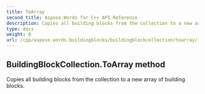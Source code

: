 ```yaml
---
title: ToArray
second_title: Aspose.Words for C++ API Reference
description: Copies all building blocks from the collection to a new array of building blocks. 
type: docs
weight: 0
url: /cpp/aspose.words.buildingblocks/buildingblockcollection/toarray/
---
```

## BuildingBlockCollection.ToArray method


Copies all building blocks from the collection to a new array of building blocks. 

